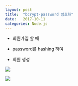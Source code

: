 ```yaml
---
layout: post
title:  "bcrypt-password 암호화"
date:   2017-10-11
categories: Node.js
---
```


- 회원가입 할 때

- password를 hashing 하여 

- 회원 생성


![](/image/23.png)

![](/image/24.png)

